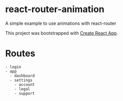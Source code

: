 # react-router-animation
A simple example to use animations with react-router

This project was bootstrapped with [Create React App](https://github.com/facebook/create-react-app).

# Routes
```
- login
- app
  - dashboard
  - settings
    - account
    - legal
    - support
```
